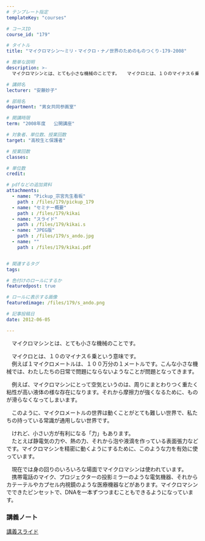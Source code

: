 ```yaml
---
# テンプレート指定
templateKey: "courses"

# コースID
course_id: "179"

# タイトル
title: "マイクロマシン〜ミリ・マイクロ・ナノ世界のためのものつくり-179-2008"

# 簡単な説明
description: >-
  マイクロマシンとは、とても小さな機械のことです。 　マイクロとは、１０のマイナス６乗という意味です。  　例えば１マイクロメートルは、１００万分の１メートルです。こんな小さな機械では、わたした...

# 講師名
lecturer: "安藤妙子"

# 部局名
department: "男女共同参画室"

# 開講時限
term: "2008年度	公開講座"

# 対象者、単位数、授業回数
target: "高校生と保護者"

# 授業回数
classes: 

# 単位数
credit: 

# pdfなどの追加資料
attachments: 
  - name: "Pickup_宗宮先生看板" 
    path : /files/179/pickup_179
  - name: "セミナー概要" 
    path : /files/179/kikai
  - name: "スライド" 
    path : /files/179/kikai.s
  - name: "JPEG版" 
    path : /files/179/s_ando.jpg
  - name: "" 
    path : /files/179/kikai.pdf


# 関連するタグ
tags:

# 色付けのロールにするか
featuredpost: true

# ロールに表示する画像
featuredimage: /files/179/s_ando.png

# 記事投稿日
date: 2012-06-05

---
```

　マイクロマシンとは、とても小さな機械のことです。 

　マイクロとは、１０のマイナス６乗という意味です。  
　例えば１マイクロメートルは、１００万分の１メートルです。こんな小さな機械では、わたしたちの日常で問題にならないようなことが問題となってきます。 

　例えば、マイクロマシンにとって空気というのは、周りにまとわりつく重たく粘性が高い液体の様な存在になります。それから摩擦力が強くなるために、ものが滑らなくなってしまいます。 

　このように、マイクロメートルの世界は動くことがとても難しい世界で、私たちの持っている常識が通用しない世界です。 

　けれど、小さい方が有利になる「力」もあります。  
　たとえば静電気の力や、熱の力、それから泡や液滴を作っている表面張力などです。マイクロマシンを精密に動くようにするために、このような力を有効に使っています。 

　現在では身の回りのいろいろな場面でマイクロマシンは使われています。  
　携帯電話のマイク、プロジェクターの投影ミラーのような電気機器、それからカテーテルやカプセル内視鏡のような医療機器などがあります。マイクロマシンでできたピンセットで、DNAを一本ずつつまむこともできるようになっています。




### 講義ノート


[講義スライド](/files/179/kikai.pdf) 



